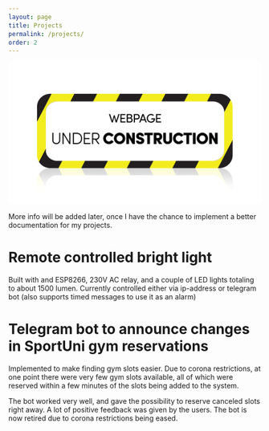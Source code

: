 ```yaml
---
layout: page
title: Projects
permalink: /projects/
order: 2
---
```

![image tooltip here](/images/construction.png)

More info will be added later, once I have the chance to implement a better documentation for my projects.

Remote controlled bright light
===================
Built with and ESP8266, 230V AC relay, and a couple of LED lights totaling to about 1500 lumen. Currently controlled either via ip-address or telegram bot (also supports timed messages to use it as an alarm)


Telegram bot to announce changes in SportUni gym reservations
===================
Implemented to make finding gym slots easier. Due to corona restrictions, at one point there were very few gym slots available, all of which were reserved within a few minutes of the slots being added to the system.

The bot worked very well, and gave the possibility to reserve canceled slots right away. A lot of positive feedback was given by the users. The bot is now retired due to corona restrictions being eased.
